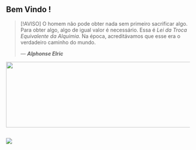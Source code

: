 ## Bem Vindo !

> [!AVISO]
> O homem não pode obter nada sem primeiro sacrificar algo. Para
> obter algo, algo de igual valor é necessário. Essa é
> _Lei da Troca Equivalente da Alquimia_. Na época, acreditávamos que esse era
> o verdadeiro caminho do mundo.
>
> ― ***Alphonse Elric***

  <div>
 <a href ="https://github.com/Nvkenin">
   <img height="180em" width="520em" src="https://github-readme-stats.vercel.app/api?username=Nvkenin&show_icons=true&theme=aura">
  <div>

##

  <div>
  <a href="https://www.linkedin.com/in/raul-cambiatti-7b5139268/" target="_blank"><img src="https://img.shields.io/badge/-LinkedIn-%230077B5?style=for-the-badge&logo=linkedin&logoColor=white" target="_blank">
  </div>
